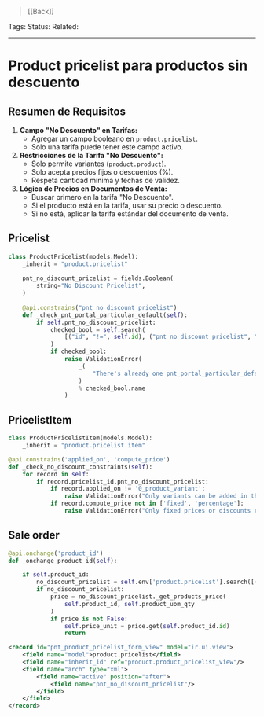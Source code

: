 > [[Back]]

Tags: 
Status: 
Related: 

___

# Product pricelist para productos sin descuento
##  Resumen de Requisitos

1. **Campo "No Descuento" en Tarifas:**
    - Agregar un campo booleano en `product.pricelist`.
    - Solo una tarifa puede tener este campo activo.
2. **Restricciones de la Tarifa "No Descuento":**
    - Solo permite variantes (`product.product`).
    - Solo acepta precios fijos o descuentos (%).
    - Respeta cantidad mínima y fechas de validez.
3. **Lógica de Precios en Documentos de Venta:**
    - Buscar primero en la tarifa "No Descuento".
    - Si el producto está en la tarifa, usar su precio o descuento.
    - Si no está, aplicar la tarifa estándar del documento de venta.

## Pricelist
```python
class ProductPricelist(models.Model):  
    _inherit = "product.pricelist"  
  
    pnt_no_discount_pricelist = fields.Boolean(  
        string="No Discount Pricelist",  
    )  
  
    @api.constrains("pnt_no_discount_pricelist")  
    def _check_pnt_portal_particular_default(self):  
        if self.pnt_no_discount_pricelist:  
            checked_bool = self.search(  
                [("id", "!=", self.id), ("pnt_no_discount_pricelist", "=", True)], limit=1  
            )  
            if checked_bool:  
                raise ValidationError(  
                    _(  
                        "There's already one pnt_portal_particular_default is checked. Reference : %s"  
                    )  
                    % checked_bool.name  
                )
```

## PricelistItem
```python
class ProductPricelistItem(models.Model):  
    _inherit = "product.pricelist.item"

@api.constrains('applied_on', 'compute_price')  
def _check_no_discount_constraints(self):  
    for record in self:  
        if record.pricelist_id.pnt_no_discount_pricelist:  
            if record.applied_on != '0_product_variant':  
                raise ValidationError("Only variants can be added in the 'No Discount' pricelist.")  
            if record.compute_price not in ['fixed', 'percentage']:  
                raise ValidationError("Only fixed prices or discounts can be used in the 'No Discount' pricelist.")
```

## Sale order
```python
@api.onchange('product_id')
def _onchange_product_id(self):

	if self.product_id:
		no_discount_pricelist = self.env['product.pricelist'].search([('pnt_no_discount_pricelist', '=', True)], limit=1)
		if no_discount_pricelist:
			price = no_discount_pricelist._get_products_price(
				self.product_id, self.product_uom_qty
			)
			if price is not False:
				self.price_unit = price.get(self.product_id.id)
				return
```

```xml
<record id="pnt_product_pricelist_form_view" model="ir.ui.view">  
    <field name="model">product.pricelist</field>  
    <field name="inherit_id" ref="product.product_pricelist_view"/>  
    <field name="arch" type="xml">  
        <field name="active" position="after">  
            <field name="pnt_no_discount_pricelist"/>  
        </field>  
    </field>  
</record>
```